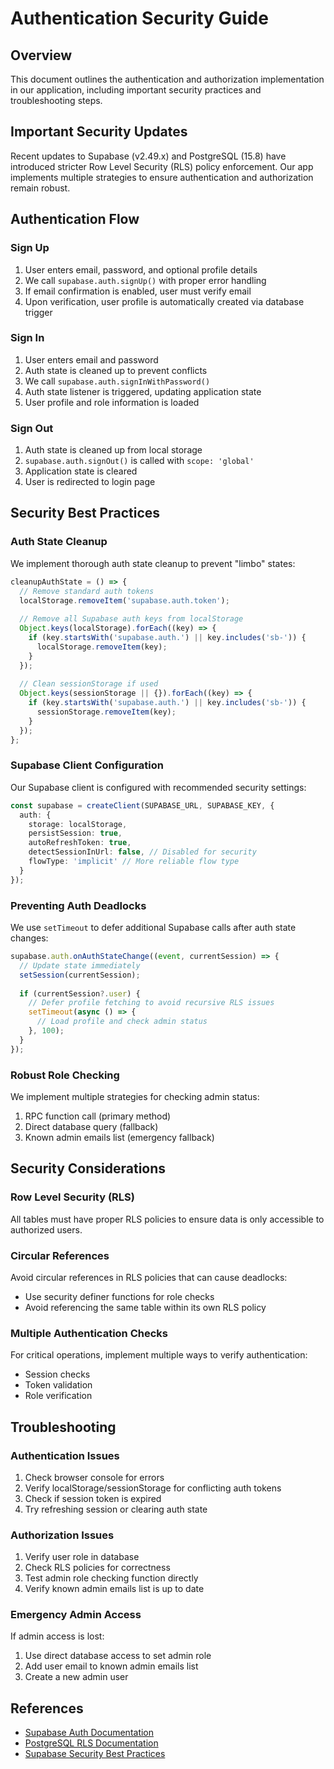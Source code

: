 
# Authentication Security Guide

## Overview
This document outlines the authentication and authorization implementation in our application, including important security practices and troubleshooting steps.

## Important Security Updates
Recent updates to Supabase (v2.49.x) and PostgreSQL (15.8) have introduced stricter Row Level Security (RLS) policy enforcement. Our app implements multiple strategies to ensure authentication and authorization remain robust.

## Authentication Flow

### Sign Up
1. User enters email, password, and optional profile details
2. We call `supabase.auth.signUp()` with proper error handling
3. If email confirmation is enabled, user must verify email
4. Upon verification, user profile is automatically created via database trigger

### Sign In
1. User enters email and password
2. Auth state is cleaned up to prevent conflicts
3. We call `supabase.auth.signInWithPassword()`
4. Auth state listener is triggered, updating application state
5. User profile and role information is loaded

### Sign Out
1. Auth state is cleaned up from local storage
2. `supabase.auth.signOut()` is called with `scope: 'global'`
3. Application state is cleared
4. User is redirected to login page

## Security Best Practices

### Auth State Cleanup
We implement thorough auth state cleanup to prevent "limbo" states:
```typescript
cleanupAuthState = () => {
  // Remove standard auth tokens
  localStorage.removeItem('supabase.auth.token');
  
  // Remove all Supabase auth keys from localStorage
  Object.keys(localStorage).forEach((key) => {
    if (key.startsWith('supabase.auth.') || key.includes('sb-')) {
      localStorage.removeItem(key);
    }
  });
  
  // Clean sessionStorage if used
  Object.keys(sessionStorage || {}).forEach((key) => {
    if (key.startsWith('supabase.auth.') || key.includes('sb-')) {
      sessionStorage.removeItem(key);
    }
  });
};
```

### Supabase Client Configuration
Our Supabase client is configured with recommended security settings:
```typescript
const supabase = createClient(SUPABASE_URL, SUPABASE_KEY, {
  auth: {
    storage: localStorage,
    persistSession: true,
    autoRefreshToken: true,
    detectSessionInUrl: false, // Disabled for security
    flowType: 'implicit' // More reliable flow type
  }
});
```

### Preventing Auth Deadlocks
We use `setTimeout` to defer additional Supabase calls after auth state changes:
```typescript
supabase.auth.onAuthStateChange((event, currentSession) => {
  // Update state immediately
  setSession(currentSession);
  
  if (currentSession?.user) {
    // Defer profile fetching to avoid recursive RLS issues
    setTimeout(async () => {
      // Load profile and check admin status
    }, 100);
  }
});
```

### Robust Role Checking
We implement multiple strategies for checking admin status:
1. RPC function call (primary method)
2. Direct database query (fallback)
3. Known admin emails list (emergency fallback)

## Security Considerations

### Row Level Security (RLS)
All tables must have proper RLS policies to ensure data is only accessible to authorized users.

### Circular References
Avoid circular references in RLS policies that can cause deadlocks:
- Use security definer functions for role checks
- Avoid referencing the same table within its own RLS policy

### Multiple Authentication Checks
For critical operations, implement multiple ways to verify authentication:
- Session checks
- Token validation
- Role verification

## Troubleshooting

### Authentication Issues
1. Check browser console for errors
2. Verify localStorage/sessionStorage for conflicting auth tokens
3. Check if session token is expired
4. Try refreshing session or clearing auth state

### Authorization Issues
1. Verify user role in database
2. Check RLS policies for correctness
3. Test admin role checking function directly
4. Verify known admin emails list is up to date

### Emergency Admin Access
If admin access is lost:
1. Use direct database access to set admin role
2. Add user email to known admin emails list
3. Create a new admin user

## References
- [Supabase Auth Documentation](https://supabase.com/docs/guides/auth)
- [PostgreSQL RLS Documentation](https://www.postgresql.org/docs/current/ddl-rowsecurity.html)
- [Supabase Security Best Practices](https://supabase.com/docs/guides/auth/auth-helpers/nextjs#securing-api-routes)
